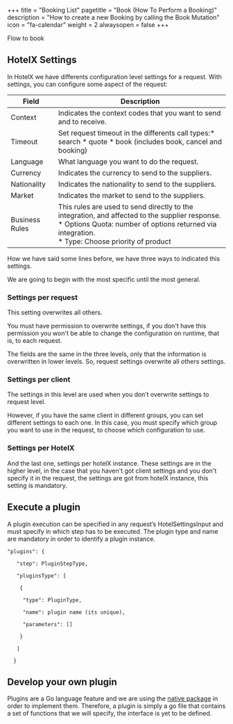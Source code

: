 +++
title = "Booking List"
pagetitle = "Book (How To Perform a Booking)"
description = "How to create a new Booking by calling the Book Mutation"
icon = "fa-calendar"
weight = 2
alwaysopen = false
+++

Flow to book 

## HotelX Settings

In HotelX we have differents configuration level settings for a request. With settings, you can configure some aspect of the request:


| Field  | Description |
|----|-----|
| Context | Indicates the context codes that you want to send and to receive.|
| Timeout | Set request timeout in the differents call types:* search * quote * book (includes book, cancel and booking) |
|Language|What language you want to do the request.|
|Currency|Indicates the currency to send to the suppliers.|
|Nationality|Indicates the nationality to send to the suppliers.|
|Market|Indicates the market to send to the suppliers.|
|Business Rules|This rules are used to send directly to the integration, and affected to the supplier response.<br>* Options Quota: number of options returned via integration.<br>* Type: Choose priority of product |



How we have said some lines before, we have three ways to indicated this settings.

We are going to begin with the most specific until the most general.

### Settings per request

This setting overwrites all others.

You must have permission to overwrite settings, if you don't have this permission you won't be able to change the configuration on runtime, that is, to each request.

The fields are the same in the three levels, only that the information is overwritten in lower levels. So, request settings overwrite all others settings.

### Settings per client

The settings in this level are used when you don’t overwrite settings to request level.

However, if you have the same client in different groups, you can set different settings to each one. In this case, you must specify which group you want to use in the request, to choose which configuration to use.

### Settings per HotelX

And the last one, settings per hotelX instance. These settings are in the higher level, in the case that you haven't got client settings and you don't specify it in the request, the settings are got from hotelX instance, this setting is mandatory.

## Execute a plugin

A plugin execution can be specified in any request’s HotelSettingsInput and must specify in which step has to be executed. The plugin type and name are mandatory in order to identify a plugin instance.

```
"plugins": {

   "step": PluginStepType,

   "pluginsType": [

    {

     "type": PluginType,

     "name": plugin name (its unique),

     "parameters": []

    }

   ]

  }
```

## Develop your own plugin

Plugins are a Go language feature and we are using the [native package](https://golang.org/pkg/plugin/) in order to implement them. Therefore, a plugin is simply a go file that contains a set of functions that we will specify, the interface is yet to be defined.
